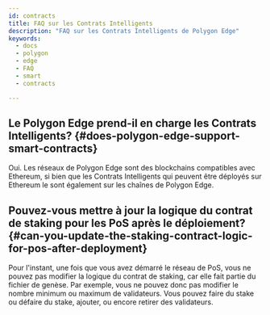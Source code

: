 ```yaml
---
id: contracts
title: FAQ sur les Contrats Intelligents
description: "FAQ sur les Contrats Intelligents de Polygon Edge"
keywords:
  - docs
  - polygon
  - edge
  - FAQ
  - smart
  - contracts

---
```


## Le Polygon Edge prend-il en charge les Contrats Intelligents? {#does-polygon-edge-support-smart-contracts}

Oui. Les réseaux de Polygon Edge sont des blockchains compatibles avec Ethereum, si bien que les Contrats Intelligents qui peuvent être déployés sur Ethereum le sont également sur les chaînes de Polygon Edge.

## Pouvez-vous mettre à jour la logique du contrat de staking pour les PoS après le déploiement? {#can-you-update-the-staking-contract-logic-for-pos-after-deployment}

Pour l'instant, une fois que vous avez démarré le réseau de PoS, vous ne pouvez pas modifier la logique du contrat de staking, car elle fait partie du fichier de genèse. Par exemple, vous ne pouvez donc pas modifier le nombre minimum ou maximum de validateurs. Vous pouvez faire du stake ou défaire du stake, ajouter, ou encore retirer des validateurs.



